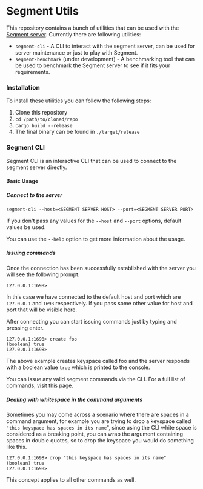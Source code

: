 # Segment Utils

This repository contains a bunch of utilities that can be used with the [Segment server](https://github.com/segment-dev/segment). Currently there are following utilities:

- `segment-cli` - A CLI to interact with the segment server, can be used for server maintenance or just to play with Segment.
- `segment-benchmark` (under development) - A benchmarking tool that can be used to benchmark the Segment server to see if it fits your requirements.

### Installation

To install these utilities you can follow the following steps:

1. Clone this repository
2. `cd /path/to/cloned/repo`
3. `cargo build --release`
4. The final binary can be found in `./target/release`

### Segment CLI

Segment CLI is an interactive CLI that can be used to connect to the segment server directly.

#### Basic Usage

##### Connect to the server

```shell
segment-cli --host=<SEGMENT SERVER HOST> --port=<SEGMENT SERVER PORT>
```

If you don't pass any values for the `--host` and `--port` options, default values be used.

You can use the `--help` option to get more information about the usage.

##### Issuing commands

Once the connection has been successfully established with the server you will see the following prompt.

```shell
127.0.0.1:1698>
```

In this case we have connected to the default host and port which are `127.0.0.1` and `1698` respectively. If you pass some other value for host and port that will be visible here.

After connecting you can start issuing commands just by typing and pressing enter.

```shell
127.0.0.1:1698> create foo
(boolean) true
127.0.0.1:1698>
```

The above example creates keyspace called foo and the server responds with a boolean value `true` which is printed to the console.

You can issue any valid segment commands via the CLI. For a full list of commands, [visit this page](https://github.com/segment-dev/segment#list-of-commands).

##### Dealing with whitespace in the command arguments

Sometimes you may come across a scenario where there are spaces in a command argument, for example you are trying to drop a keyspace called `"this keyspace has spaces in its name`", since using the CLI white space is considered as a breaking point, you can wrap the argument containing spaces in double quotes, so to drop the keyspace you would do something like this.

```shell
127.0.0.1:1698> drop "this keyspace has spaces in its name"
(boolean) true
127.0.0.1:1698>
```

This concept applies to all other commands as well.
